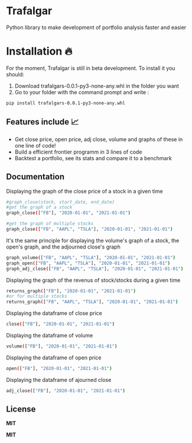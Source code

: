 # Trafalgar

Python library to make development of portfolio analysis faster and easier

# Installation 🔥

For the moment, Trafalgar is still in beta development. To install it you should:

1) Download trafalgars-0.0.1-py3-none-any.whl in the folder you want
2) Go to your folder with the command prompt and write : 
```
pip install trafalgars-0.0.1-py3-none-any.whl
```

## Features include 📈

- Get close price, open price, adj close, volume and graphs of these in one line of code!
- Build a efficient frontier programm in 3 lines of code
- Backtest a portfolio, see its stats and compare it to a benchmark 



## Documentation

Displaying the graph of the close price of a stock in a given time

```sh
#graph_close(stock, start_date, end_date)
#get the graph of a stock
graph_close(["FB"], "2020-01-01", "2021-01-01")
```

```sh
#get the graph of multiple stocks
graph_close(["FB", "AAPL", "TSLA"], "2020-01-01", "2021-01-01")
```

It's the same principle for displaying the volume's graph of a stock, the open's graph, and the adjourned close's graph

```sh
graph_volume(["FB", "AAPL", "TSLA"], "2020-01-01", "2021-01-01")
graph_open(["FB", "AAPL", "TSLA"], "2020-01-01", "2021-01-01")
graph_adj_close(["FB", "AAPL", "TSLA"], "2020-01-01", "2021-01-01")
```

Displaying the graph of the revenus of stock/stocks during a given time

```sh
returns_graph(["FB"], "2020-01-01", "2021-01-01")
#or for multiple stocks
returns_graph(["FB", "AAPL", "TSLA"], "2020-01-01", "2021-01-01")
```

Displaying the dataframe of close price

```sh
close(["FB"], "2020-01-01", "2021-01-01")
```
Displaying the dataframe of volume

```sh
volume(["FB"], "2020-01-01", "2021-01-01")
```
Displaying the dataframe of open price
```sh
open(["FB"], "2020-01-01", "2021-01-01")
```
Displaying the dataframe of ajourned close
```sh
adj_close(["FB"], "2020-01-01", "2021-01-01")
```



## License

**MIT**


**MIT**
